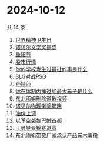 # 2024-10-12

共 14 条

<!-- BEGIN ZHIHUSEARCH -->
<!-- 最后更新时间 Sat Oct 12 2024 14:11:45 GMT+0800 (China Standard Time) -->
1. [世界精神卫生日](https://www.zhihu.com/search?q=世界精神卫生日)
1. [诺贝尔文学奖揭晓](https://www.zhihu.com/search?q=诺贝尔文学奖揭晓)
1. [重阳节](https://www.zhihu.com/search?q=重阳节)
1. [股市行情](https://www.zhihu.com/search?q=股市行情)
1. [你的学校发生过最扯的事是什么](https://www.zhihu.com/search?q=你的学校发生过最扯的事是什么)
1. [BLG对战PSG](https://www.zhihu.com/search?q=BLG对战PSG)
1. [孙颖莎](https://www.zhihu.com/search?q=孙颖莎)
1. [你在体制内捅过的最大篓子是什么](https://www.zhihu.com/search?q=你在体制内捅过的最大篓子是什么)
1. [东北雨姐删除道歉视频](https://www.zhihu.com/search?q=东北雨姐删除道歉视频)
1. [诺贝尔物理学奖揭晓](https://www.zhihu.com/search?q=诺贝尔物理学奖揭晓)
1. [油价上调](https://www.zhihu.com/search?q=油价上调)
1. [以军空袭黎巴嫩首都](https://www.zhihu.com/search?q=以军空袭黎巴嫩首都)
1. [王曼昱亚锦赛退赛](https://www.zhihu.com/search?q=王曼昱亚锦赛退赛)
1. [东北雨姐带货厂家承认产品有木薯粉](https://www.zhihu.com/search?q=东北雨姐带货厂家承认产品有木薯粉)
<!-- END ZHIHUSEARCH -->
